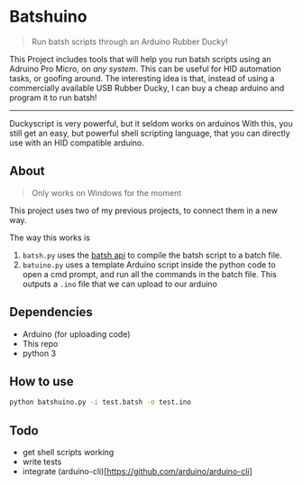 # Batshuino
> Run batsh scripts through an Arduino Rubber Ducky!

This Project includes tools that will help you run batsh scripts using an Adruino Pro Micro, on _any system_. This can be useful for HID automation tasks, or goofing around. The interesting idea is that, instead of using a commercially available USB Rubber Ducky, I can buy a cheap arduino and program it to run batsh!

---
Duckyscript is very powerful, but it seldom works on arduinos
With this, you still get an easy, but powerful shell scripting language, that you can directly use with an HID compatible arduino.

## About
> Only works on Windows for the moment

This project uses two of my previous projects, to connect them in a new way.

The way this works is
1. `batsh.py` uses the [batsh api](https://batsh.org/compile) to compile the batsh script to a batch file.
1. `batuino.py` uses a template Arduino script inside the python code to open a cmd prompt, and run all the commands in the batch file. This outputs a `.ino` file that we can upload to our arduino

## Dependencies
-   Arduino (for uploading code)
-   This repo
-   python 3

## How to use
```bash
python batshuino.py -i test.batsh -o test.ino
```

## Todo
-   get shell scripts working
-   write tests
-   integrate (arduino-cli)[https://github.com/arduino/arduino-cli]

